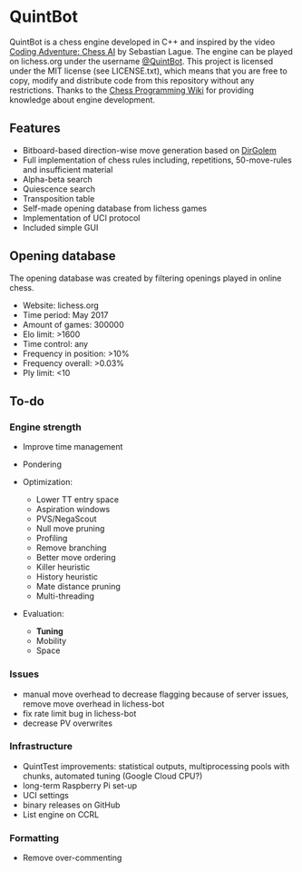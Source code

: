 # QuintBot
QuintBot is a chess engine developed in C++ and inspired by the video [Coding Adventure: Chess AI](https://www.youtube.com/watch?v=U4ogK0MIzqk) by Sebastian Lague.
The engine can be played on lichess.org under the username [@QuintBot](https://lichess.org/@/QuintBot).
This project is licensed under the MIT license (see LICENSE.txt), which means that you are free to copy, modify and distribute code from this repository without any restrictions.
Thanks to the [Chess Programming Wiki](https://www.chessprogramming.org/Main_Page) for providing knowledge about engine development.

## Features
- Bitboard-based direction-wise move generation based on [DirGolem](https://www.chessprogramming.org/DirGolem)
- Full implementation of chess rules including, repetitions, 50-move-rules and insufficient material
- Alpha-beta search
- Quiescence search
- Transposition table
- Self-made opening database from lichess games
- Implementation of UCI protocol
- Included simple GUI

## Opening database
The opening database was created by filtering openings played in online chess.
- Website: lichess.org
- Time period: May 2017
- Amount of games: 300000
- Elo limit: >1600
- Time control: any
- Frequency in position: >10%
- Frequency overall: >0.03%
- Ply limit: <10

## To-do
### Engine strength
- Improve time management
- Pondering
- Optimization:
	- Lower TT entry space
    - Aspiration windows
	- PVS/NegaScout
	- Null move pruning
	- Profiling
	- Remove branching
	- Better move ordering
	- Killer heuristic
	- History heuristic
	- Mate distance pruning
	- Multi-threading

- Evaluation:
	- **Tuning**
	- Mobility
	- Space

### Issues
- manual move overhead to decrease flagging because of server issues, remove move overhead in lichess-bot
- fix rate limit bug in lichess-bot
- decrease PV overwrites

### Infrastructure
- QuintTest improvements: statistical outputs, multiprocessing pools with chunks, automated tuning (Google Cloud CPU?)
- long-term Raspberry Pi set-up
- UCI settings
- binary releases on GitHub
- List engine on CCRL

### Formatting
- Remove over-commenting
